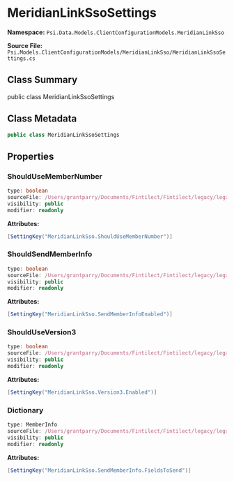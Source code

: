 # MeridianLinkSsoSettings

**Namespace:** `Psi.Data.Models.ClientConfigurationModels.MeridianLinkSso`

**Source File:** `Psi.Models.ClientConfigurationModels/MeridianLinkSso/MeridianLinkSsoSettings.cs`

## Class Summary

public class MeridianLinkSsoSettings

## Class Metadata

```typescript
public class MeridianLinkSsoSettings
```

## Properties

### ShouldUseMemberNumber

```typescript
type: boolean
sourceFile: /Users/grantparry/Documents/Fintilect/Fintilect/legacy/legacy-apis/Psi.Models.ClientConfigurationModels/MeridianLinkSso/MeridianLinkSsoSettings.cs
visibility: public
modifier: readonly
```

**Attributes:**
```csharp
[SettingKey("MeridianLinkSso.ShouldUseMemberNumber")]
```

### ShouldSendMemberInfo

```typescript
type: boolean
sourceFile: /Users/grantparry/Documents/Fintilect/Fintilect/legacy/legacy-apis/Psi.Models.ClientConfigurationModels/MeridianLinkSso/MeridianLinkSsoSettings.cs
visibility: public
modifier: readonly
```

**Attributes:**
```csharp
[SettingKey("MeridianLinkSso.SendMemberInfoEnabled")]
```

### ShouldUseVersion3

```typescript
type: boolean
sourceFile: /Users/grantparry/Documents/Fintilect/Fintilect/legacy/legacy-apis/Psi.Models.ClientConfigurationModels/MeridianLinkSso/MeridianLinkSsoSettings.cs
visibility: public
modifier: readonly
```

**Attributes:**
```csharp
[SettingKey("MeridianLinkSso.Version3.Enabled")]
```

### Dictionary

```typescript
type: MemberInfo
sourceFile: /Users/grantparry/Documents/Fintilect/Fintilect/legacy/legacy-apis/Psi.Models.ClientConfigurationModels/MeridianLinkSso/MeridianLinkSsoSettings.cs
visibility: public
modifier: readonly
```

**Attributes:**
```csharp
[SettingKey("MeridianLinkSso.SendMemberInfo.FieldsToSend")]
```
